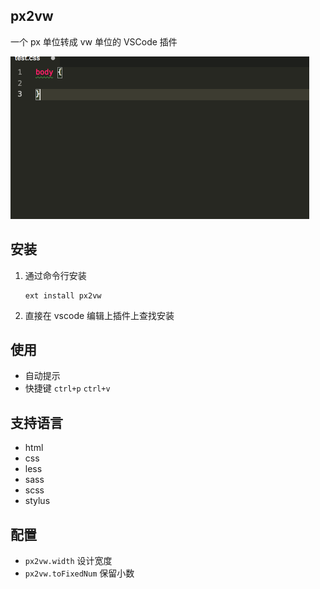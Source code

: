 ## px2vw

一个 px 单位转成 vw 单位的 VSCode 插件

![演示图](./screenshots/px2vw.gif)

## 安装
1. 通过命令行安装

    ```shell
    ext install px2vw
    ```

2. 直接在 vscode 编辑上插件上查找安装


## 使用

- 自动提示
- 快捷键 `ctrl+p` `ctrl+v`

## 支持语言

- html
- css
- less
- sass
- scss
- stylus

## 配置

- `px2vw.width` 设计宽度
- `px2vw.toFixedNum` 保留小数
